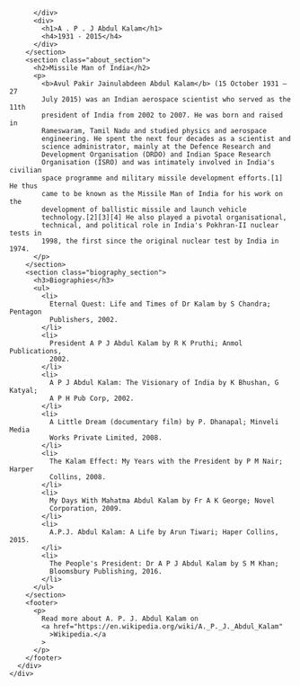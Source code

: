 <!DOCTYPE html>
<html lang="en">
  <head>
   
  </head>
  <body>
    <div class="container">
      <div class="content">
        <section class="top_section">
          <div class="image_container">
            
          </div>
          <div>
            <h1>A . P . J Abdul Kalam</h1>
            <h4>1931 - 2015</h4>
          </div>
        </section>
        <section class="about_section">
          <h2>Missile Man of India</h2>
          <p>
            <b>Avul Pakir Jainulabdeen Abdul Kalam</b> (15 October 1931 – 27
            July 2015) was an Indian aerospace scientist who served as the 11th
            president of India from 2002 to 2007. He was born and raised in
            Rameswaram, Tamil Nadu and studied physics and aerospace
            engineering. He spent the next four decades as a scientist and
            science administrator, mainly at the Defence Research and
            Development Organisation (DRDO) and Indian Space Research
            Organisation (ISRO) and was intimately involved in India's civilian
            space programme and military missile development efforts.[1] He thus
            came to be known as the Missile Man of India for his work on the
            development of ballistic missile and launch vehicle
            technology.[2][3][4] He also played a pivotal organisational,
            technical, and political role in India's Pokhran-II nuclear tests in
            1998, the first since the original nuclear test by India in 1974.
          </p>
        </section>
        <section class="biography_section">
          <h3>Biographies</h3>
          <ul>
            <li>
              Eternal Quest: Life and Times of Dr Kalam by S Chandra; Pentagon
              Publishers, 2002.
            </li>
            <li>
              President A P J Abdul Kalam by R K Pruthi; Anmol Publications,
              2002.
            </li>
            <li>
              A P J Abdul Kalam: The Visionary of India by K Bhushan, G Katyal;
              A P H Pub Corp, 2002.
            </li>
            <li>
              A Little Dream (documentary film) by P. Dhanapal; Minveli Media
              Works Private Limited, 2008.
            </li>
            <li>
              The Kalam Effect: My Years with the President by P M Nair; Harper
              Collins, 2008.
            </li>
            <li>
              My Days With Mahatma Abdul Kalam by Fr A K George; Novel
              Corporation, 2009.
            </li>
            <li>
              A.P.J. Abdul Kalam: A Life by Arun Tiwari; Haper Collins, 2015.
            </li>
            <li>
              The People's President: Dr A P J Abdul Kalam by S M Khan;
              Bloomsbury Publishing, 2016.
            </li>
          </ul>
        </section>
        <footer>
          <p>
            Read more about A. P. J. Abdul Kalam on
            <a href="https://en.wikipedia.org/wiki/A._P._J._Abdul_Kalam"
              >Wikipedia.</a
            >
          </p>
        </footer>
      </div>
    </div>
  </body>
</html>
